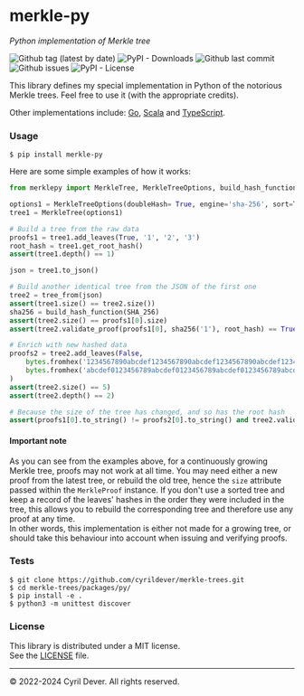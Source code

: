 # merkle-py
_Python implementation of Merkle tree_

![Github tag (latest by date)](https://img.shields.io/github/v/tag/cyrildever/merkle-trees)
![PyPI - Downloads](https://img.shields.io/pypi/dm/merkle-py)
![Github last commit](https://img.shields.io/github/last-commit/cyrildever/merkle-trees)
![Github issues](https://img.shields.io/github/issues/cyrildever/merkle-trees)
![PyPI - License](https://img.shields.io/pypi/l/merkle-py)

This library defines my special implementation in Python of the notorious Merkle trees. Feel free to use it (with the appropriate credits).

Other implementations include: [Go](../go/README.md), [Scala](../scala/README.md) and [TypeScript](../ts/README.md).

### Usage

```console
$ pip install merkle-py
```

Here are some simple examples of how it works:
```python
from merklepy import MerkleTree, MerkleTreeOptions, build_hash_function, SHA_256

options1 = MerkleTreeOptions(doubleHash= True, engine='sha-256', sort=True)
tree1 = MerkleTree(options1)

# Build a tree from the raw data
proofs1 = tree1.add_leaves(True, '1', '2', '3')
root_hash = tree1.get_root_hash()
assert(tree1.depth() == 1)

json = tree1.to_json()

# Build another identical tree from the JSON of the first one
tree2 = tree_from(json)
assert(tree1.size() == tree2.size())
sha256 = build_hash_function(SHA_256)
assert(tree2.size() == proofs1[0].size)
assert(tree2.validate_proof(proofs1[0], sha256('1'), root_hash) == True)

# Enrich with new hashed data
proofs2 = tree2.add_leaves(False,
    bytes.fromhex('1234567890abcdef1234567890abcdef1234567890abcdef1234567890abcdef'),
    bytes.fromhex('abcdef0123456789abcdef0123456789abcdef0123456789abcdef0123456789')
)
assert(tree2.size() == 5)
assert(tree2.depth() == 2)

# Because the size of the tree has changed, and so has the root hash
assert(proofs1[0].to_string() != proofs2[0].to_string() and tree2.validate_proof(proofs1[0], sha256('1'), root_hash) == False)
```

#### Important note

As you can see from the examples above, for a continuously growing Merkle tree, proofs may not work at all time. You may need either a new proof from the latest tree, or rebuild the old tree, hence the `size` attribute passed within the `MerkleProof` instance. If you don't use a sorted tree and keep a record of the leaves' hashes in the order they were included in the tree, this allows you to rebuild the corresponding tree and therefore use any proof at any time. \
In other words, this implementation is either not made for a growing tree, or should take this behaviour into account when issuing and verifying proofs.



### Tests

```console
$ git clone https://github.com/cyrildever/merkle-trees.git
$ cd merkle-trees/packages/py/
$ pip install -e .
$ python3 -m unittest discover
```


### License

This library is distributed under a MIT license. \
See the [LICENSE](LICENSE) file.


<hr />
&copy; 2022-2024 Cyril Dever. All rights reserved.